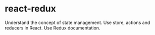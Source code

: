 # react-redux
Understand the concept of state management. Use store, actions and reducers in React. Use Redux documentation.
